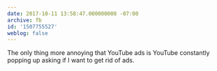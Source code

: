 ```yaml
---
date: 2017-10-11 13:58:47.000000000 -07:00
archive: fb
id: '1507755527'
weblog: false
---
```


The only thing more annoying that YouTube ads is YouTube constantly popping up asking if I want to get rid of ads.
